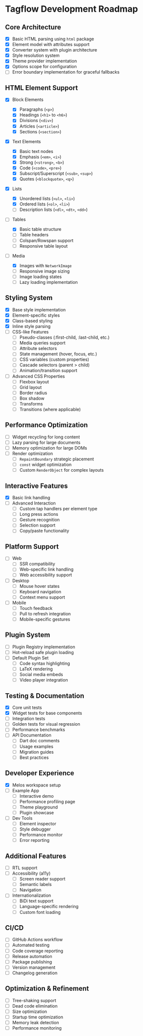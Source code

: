 # Tagflow Development Roadmap

## Core Architecture

- [x] Basic HTML parsing using `html` package
- [x] Element model with attributes support
- [x] Converter system with plugin architecture
- [x] Style resolution system
- [x] Theme provider implementation
- [x] Options scope for configuration
- [ ] Error boundary implementation for graceful fallbacks

## HTML Element Support

- [x] Block Elements

  - [x] Paragraphs (`<p>`)
  - [x] Headings (`<h1>` to `<h6>`)
  - [x] Divisions (`<div>`)
  - [x] Articles (`<article>`)
  - [x] Sections (`<section>`)

- [x] Text Elements

  - [x] Basic text nodes
  - [x] Emphasis (`<em>`, `<i>`)
  - [x] Strong (`<strong>`, `<b>`)
  - [x] Code (`<code>`, `<pre>`)
  - [x] Subscript/Superscript (`<sub>`, `<sup>`)
  - [x] Quotes (`<blockquote>`, `<q>`)

- [x] Lists

  - [x] Unordered lists (`<ul>`, `<li>`)
  - [x] Ordered lists (`<ol>`, `<li>`)
  - [ ] Description lists (`<dl>`, `<dt>`, `<dd>`)

- [ ] Tables

  - [x] Basic table structure
  - [ ] Table headers
  - [ ] Colspan/Rowspan support
  - [ ] Responsive table layout

- [ ] Media
  - [x] Images with `NetworkImage`
  - [ ] Responsive image sizing
  - [ ] Image loading states
  - [ ] Lazy loading implementation

## Styling System

- [x] Base style implementation
- [x] Element-specific styles
- [x] Class-based styling
- [x] Inline style parsing
- [ ] CSS-like Features
  - [ ] Pseudo-classes (:first-child, :last-child, etc.)
  - [ ] Media queries support
  - [ ] Attribute selectors
  - [ ] State management (hover, focus, etc.)
  - [ ] CSS variables (custom properties)
  - [ ] Cascade selectors (parent > child)
  - [ ] Animation/transition support
- [ ] Advanced CSS Properties
  - [ ] Flexbox layout
  - [ ] Grid layout
  - [ ] Border radius
  - [ ] Box shadow
  - [ ] Transforms
  - [ ] Transitions (where applicable)

## Performance Optimization

- [ ] Widget recycling for long content
- [ ] Lazy parsing for large documents
- [ ] Memory optimization for large DOMs
- [ ] Render optimization
  - [ ] `RepaintBoundary` strategic placement
  - [ ] `const` widget optimization
  - [ ] Custom `RenderObject` for complex layouts

## Interactive Features

- [x] Basic link handling
- [ ] Advanced Interaction
  - [ ] Custom tap handlers per element type
  - [ ] Long press actions
  - [ ] Gesture recognition
  - [ ] Selection support
  - [ ] Copy/paste functionality

## Platform Support

- [ ] Web
  - [ ] SSR compatibility
  - [ ] Web-specific link handling
  - [ ] Web accessibility support
- [ ] Desktop
  - [ ] Mouse hover states
  - [ ] Keyboard navigation
  - [ ] Context menu support
- [ ] Mobile
  - [ ] Touch feedback
  - [ ] Pull to refresh integration
  - [ ] Mobile-specific gestures

## Plugin System

- [ ] Plugin Registry implementation
- [ ] Hot-reload safe plugin loading
- [ ] Default Plugin Set
  - [ ] Code syntax highlighting
  - [ ] LaTeX rendering
  - [ ] Social media embeds
  - [ ] Video player integration

## Testing & Documentation

- [x] Core unit tests
- [x] Widget tests for base components
- [ ] Integration tests
- [ ] Golden tests for visual regression
- [ ] Performance benchmarks
- [ ] API Documentation
  - [ ] Dart doc comments
  - [ ] Usage examples
  - [ ] Migration guides
  - [ ] Best practices

## Developer Experience

- [x] Melos workspace setup
- [ ] Example App
  - [ ] Interactive demo
  - [ ] Performance profiling page
  - [ ] Theme playground
  - [ ] Plugin showcase
- [ ] Dev Tools
  - [ ] Element inspector
  - [ ] Style debugger
  - [ ] Performance monitor
  - [ ] Error reporting

## Additional Features

- [ ] RTL support
- [ ] Accessibility (a11y)
  - [ ] Screen reader support
  - [ ] Semantic labels
  - [ ] Navigation
- [ ] Internationalization
  - [ ] BiDi text support
  - [ ] Language-specific rendering
  - [ ] Custom font loading

## CI/CD

- [ ] GitHub Actions workflow
- [ ] Automated testing
- [ ] Code coverage reporting
- [ ] Release automation
- [ ] Package publishing
- [ ] Version management
- [ ] Changelog generation

## Optimization & Refinement

- [ ] Tree-shaking support
- [ ] Dead code elimination
- [ ] Size optimization
- [ ] Startup time optimization
- [ ] Memory leak detection
- [ ] Performance monitoring
